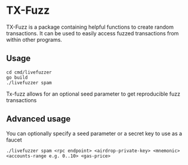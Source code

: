 # TX-Fuzz

TX-Fuzz is a package containing helpful functions to create random transactions. 
It can be used to easily access fuzzed transactions from within other programs.

## Usage

```
cd cmd/livefuzzer
go build
./livefuzzer spam
```

Tx-fuzz allows for an optional seed parameter to get reproducible fuzz transactions

## Advanced usage
You can optionally specify a seed parameter or a secret key to use as a faucet

```
./livefuzzer spam <rpc endpoint> <airdrop-private-key> <mnemonic> <accounts-range e.g. 0..10> <gas-price>
```
